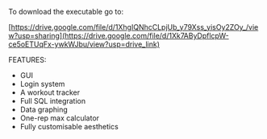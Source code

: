 To download the executable go to:

[https://drive.google.com/file/d/1XhgIQNhcCLpjUb_y79Xss_yisOy2ZOy_/view?usp=sharing](https://drive.google.com/file/d/1Xk7AByDpflcpW-ce5oETUqFx-ywkWJbu/view?usp=drive_link)

FEATURES:
- GUI
- Login system
- A workout tracker
- Full SQL integration
- Data graphing
- One-rep max calculator
- Fully customisable aesthetics


